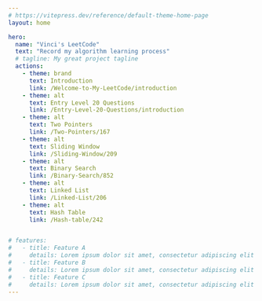 ```yaml
---
# https://vitepress.dev/reference/default-theme-home-page
layout: home

hero:
  name: "Vinci's LeetCode"
  text: "Record my algorithm learning process"
  # tagline: My great project tagline
  actions:
    - theme: brand
      text: Introduction
      link: /Welcome-to-My-LeetCode/introduction
    - theme: alt
      text: Entry Level 20 Questions
      link: /Entry-Level-20-Questions/introduction
    - theme: alt
      text: Two Pointers
      link: /Two-Pointers/167
    - theme: alt
      text: Sliding Window
      link: /Sliding-Window/209
    - theme: alt
      text: Binary Search
      link: /Binary-Search/852
    - theme: alt
      text: Linked List
      link: /Linked-List/206
    - theme: alt
      text: Hash Table
      link: /Hash-table/242


# features:
#   - title: Feature A
#     details: Lorem ipsum dolor sit amet, consectetur adipiscing elit
#   - title: Feature B
#     details: Lorem ipsum dolor sit amet, consectetur adipiscing elit
#   - title: Feature C
#     details: Lorem ipsum dolor sit amet, consectetur adipiscing elit
---
```


